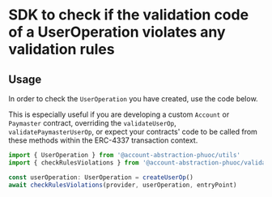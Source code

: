 # SDK to check if the validation code of a UserOperation violates any validation rules

## Usage

In order to check the `UserOperation` you have created, use the code below.

This is especially useful if you are developing a custom `Account` or `Paymaster` contract,
overriding the `validateUserOp`, `validatePaymasterUserOp`, or expect your contracts' code to
be called from these methods within the ERC-4337 transaction context.

```typescript
import { UserOperation } from '@account-abstraction-phuoc/utils'
import { checkRulesViolations } from '@account-abstraction-phuoc/validation-manager'

const userOperation: UserOperation = createUserOp()
await checkRulesViolations(provider, userOperation, entryPoint)
```
